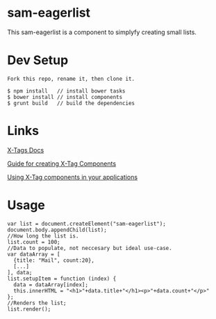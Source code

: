 # sam-eagerlist

This sam-eagerlist is a component to simplyfy creating small lists.

# Dev Setup

```
Fork this repo, rename it, then clone it.

$ npm install	// install bower tasks
$ bower install	// install components
$ grunt build   // build the dependencies

```

# Links

[X-Tags Docs](http://x-tags.org/docs)

[Guide for creating X-Tag Components](https://github.com/x-tag/core/wiki/Creating-X-Tag-Components)

[Using X-Tag components in your applications](https://github.com/x-tag/core/wiki/Using-our-Web-Components-in-Your-Application)


# Usage

```
var list = document.createElement("sam-eagerlist");
document.body.appendChild(list);
//How long the list is.
list.count = 100;
//Data to populate, not neccesary but ideal use-case.
var dataArray = [
  {title: "Mail", count:20},
  [...]
], data;
list.setupItem = function (index) {
  data = dataArray[index];
  this.innerHTML = "<h1>"+data.title+"</h1><p>"+data.count+"</p>"
};
//Renders the list;
list.render();

```
